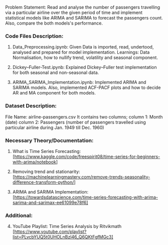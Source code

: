 Problem Statement: Read and analyse the number of passengers travelling via a particular airline over the given period of time and implement statistical models like ARIMA and SARIMA to forecast the passengers count. Also, compare the both models's performance.

### Code Files Description:
1. Data_Preprocessing.ipynb:
Given Data is imported, read, undertood, analysed and prepared for model implementation.
Learnings: Data Normalisation, how to nullify trend, volatility and seasonal component.

2. Dickey–Fuller-Test.ipynb:
Explained Dickey–Fuller test implementation for both seasonal and non-seasonal data.

3. ARIMA_SARIMA_Implementation.ipynb: 
Implemented ARIMA and SARIMA models. Also, implemented ACF-PACF plots and how to decide AR and MA component for both models.

### Dataset Description:
File Name: airline-passengers.csv
It contains two columns; 
    column 1: Month (date) 
    column 2: Passengers (number of passengers travelled using particular airline during Jan. 1949 till Dec. 1960)

### Necessary Theory/Documentation:
1. What is Time Series Forecasting: [https://www.kaggle.com/code/freespirit08/time-series-for-beginners-with-arima/notebook]

2. Removing trend and stationarity: [https://machinelearningmastery.com/remove-trends-seasonality-difference-transform-python/]

3. ARIMA and SARIMA Implementation: [https://towardsdatascience.com/time-series-forecasting-with-arima-sarima-and-sarimax-ee61099e78f6]

### Additional:
4. YouTube Playlist: Time Series Analysis by Ritvikmath [https://www.youtube.com/playlist?list=PLvcbYUQ5t0UHOLnBzl46_Q6QKtFgfMGc3]
